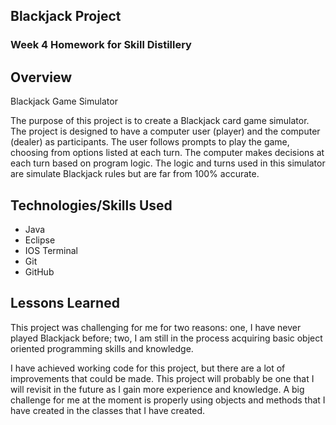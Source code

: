 ## Blackjack Project

### Week 4 Homework for Skill Distillery

## Overview

Blackjack Game Simulator

The purpose of this project is to create a Blackjack card game simulator. The project is designed to have a computer user (player) and the computer (dealer) as participants. The user follows prompts to play the game, choosing from options listed at each turn. The computer makes decisions at each turn based on program logic. The logic and turns used in this simulator are simulate Blackjack rules but are far from 100% accurate.

## Technologies/Skills Used

* Java
* Eclipse
* IOS Terminal
* Git
* GitHub

## Lessons Learned

This project was challenging for me for two reasons: one, I have never played Blackjack before; two, I am still in the process acquiring basic object oriented programming skills and knowledge. 

I have achieved working code for this project, but there are a lot of improvements that could be made. This project will probably be one that I will revisit in the future as I gain more experience and knowledge. A big challenge for me at the moment is properly using objects and methods that I have created in the classes that I have created.


